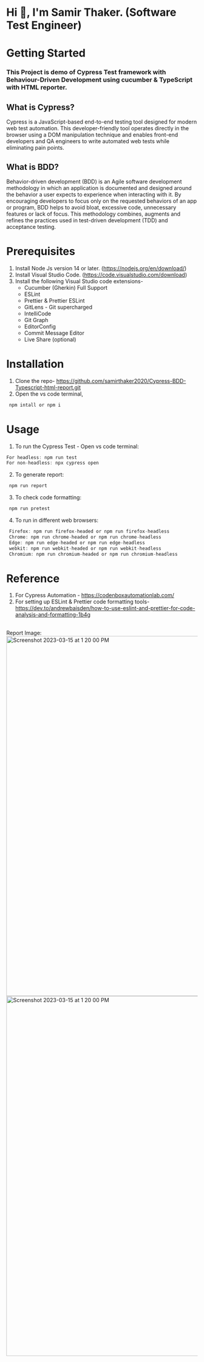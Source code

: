 # Hi 👋, I'm Samir Thaker. (Software Test Engineer)
# Getting Started
### This Project is demo of Cypress Test framework with Behaviour-Driven Development using cucumber & TypeScript with HTML reporter.

## **What is Cypress?**
Cypress is a JavaScript-based end-to-end testing tool designed for modern web test automation. This developer-friendly tool operates directly in the browser using a DOM manipulation technique and enables front-end developers and QA engineers to write automated web tests while eliminating pain points.
<br>
## **What is BDD?**
Behavior-driven development (BDD) is an Agile software development methodology in which an application is documented and designed around the behavior a user expects to experience when interacting with it. By encouraging developers to focus only on the requested behaviors of an app or program, BDD helps to avoid bloat, excessive code, unnecessary features or lack of focus. This methodology combines, augments and refines the practices used in test-driven development (TDD) and acceptance testing.

# Prerequisites
1. Install Node Js version 14 or later. (https://nodejs.org/en/download/)<br>
2. Install Visual Studio Code. (https://code.visualstudio.com/download)<br>
3. Install the following Visual Studio code extensions-
    - Cucumber (Gherkin) Full Support
	- ESLint
    - Prettier & Prettier ESLint
	- GitLens - Git supercharged
	- IntelliCode
	- Git Graph
	- EditorConfig
	- Commit Message Editor
	- Live Share (optional)
# Installation
1. Clone the repo- https://github.com/samirthaker2020/Cypress-BDD-Typescript-html-report.git
2. Open the vs code terminal,
```typescript
 npm intall or npm i
```
 # Usage
 1. To run the Cypress Test - Open vs code terminal:
 ```typescript
 For headless: npm run test
 For non-headless: npx cypress open
```
2. To generate report:
```typescript
 npm run report
```
3. To check code formatting:
```typescript
 npm run pretest
```
4. To run in different web browsers:
```typescript
 Firefox: npm run firefox-headed or npm run firefox-headless
 Chrome: npm run chrome-headed or npm run chrome-headless
 Edge: npm run edge-headed or npm run edge-headless
 webkit: npm run webkit-headed or npm run webkit-headless
 Chromium: npm run chromium-headed or npm run chromium-headless
```
# Reference
1. For Cypress Automation - https://codenboxautomationlab.com/
2. For setting up ESLint & Prettier code formatting tools- https://dev.to/andrewbaisden/how-to-use-eslint-and-prettier-for-code-analysis-and-formatting-1b4g
<br>
Report Image:
 <img width="946" alt="Screenshot 2023-03-15 at 1 20 00 PM" src="https://user-images.githubusercontent.com/95042418/225390332-0d525adc-f9fb-4a75-b7ac-23613438ae66.png">
 <img width="946" alt="Screenshot 2023-03-15 at 1 20 00 PM" src="https://user-images.githubusercontent.com/95042418/225390052-d988c9ae-da90-4bb4-a763-ad5bee3daa79.png"><br>
